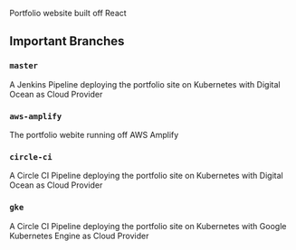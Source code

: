 Portfolio website built off React

## Important Branches

### `master`

A Jenkins Pipeline deploying the portfolio site on Kubernetes with Digital Ocean as Cloud Provider

### `aws-amplify`

The portfolio webite running off AWS Amplify

### `circle-ci`

A Circle CI Pipeline deploying the portfolio site on Kubernetes with Digital Ocean as Cloud Provider

### `gke`

A Circle CI Pipeline deploying the portfolio site on Kubernetes with Google Kubernetes Engine as Cloud Provider

